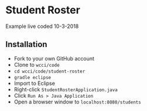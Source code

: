 # Student Roster

Example live coded 10-3-2018

## Installation

- Fork to your own GitHub account
- Clone to `wcci/code`
- `cd wcci/code/student-roster`
- `gradle eclipse`
- Import to Eclipse
- Right-click `StudentRosterApplication.java`
- Click `Run As > Java Application`
- Open a browser window to `localhost:8080/students`